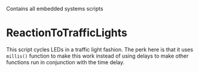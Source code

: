 Contains all embedded systems scripts

# ReactionToTrafficLights
This script cycles LEDs in a traffic light fashion. The perk here is that it uses `millis()` function to make this work instead of using delays to make other functions run in conjunction with the time delay. 
